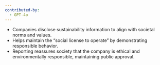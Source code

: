 ```yaml
---
contributed-by:
  - GPT-4o
---
```

- Companies disclose sustainability information to align with societal norms and values.
- Helps maintain the “social license to operate” by demonstrating responsible behavior.
- Reporting reassures society that the company is ethical and environmentally responsible, maintaining public approval.